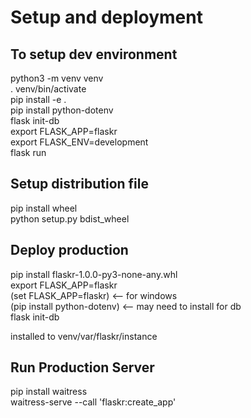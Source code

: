 # Setup and deployment

## To setup dev environment

python3 -m venv venv  
. venv/bin/activate  
pip install -e .  
pip install python-dotenv  
flask init-db  
export FLASK_APP=flaskr  
export FLASK_ENV=development  
flask run  

## Setup distribution file

pip install wheel  
python setup.py bdist_wheel  


## Deploy production

pip install flaskr-1.0.0-py3-none-any.whl  
export FLASK_APP=flaskr  
(set FLASK_APP=flaskr) <-- for windows  
(pip install python-dotenv) <-- may need to install for db  
flask init-db  

installed to venv/var/flaskr/instance  

## Run Production Server

pip install waitress  
waitress-serve --call 'flaskr:create_app'  
